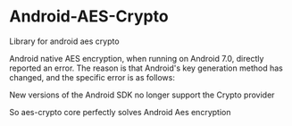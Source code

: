 # Android-AES-Crypto
Library for android aes crypto

Android native AES encryption, when running on Android 7.0, directly reported an error. The reason is that Android's key generation method has changed, and the specific error is as follows:

New versions of the Android SDK no longer support the Crypto provider

So aes-crypto core perfectly solves Android Aes encryption